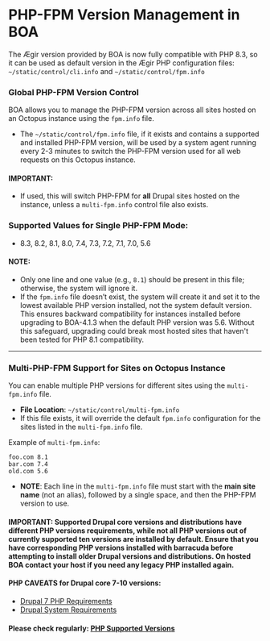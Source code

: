 # PHP-FPM Version Management in BOA

The Ægir version provided by BOA is now fully compatible with PHP 8.3, so it can be used as default version in the Ægir PHP configuration files:
`~/static/control/cli.info` and `~/static/control/fpm.info`

### Global PHP-FPM Version Control

BOA allows you to manage the PHP-FPM version across all sites hosted on an Octopus instance using the `fpm.info` file.

- The `~/static/control/fpm.info` file, if it exists and contains a supported and installed PHP-FPM version, will be used by a system agent running every 2-3 minutes to switch the PHP-FPM version used for all web requests on this Octopus instance.

#### **IMPORTANT**:
- If used, this will switch PHP-FPM for **all** Drupal sites hosted on the instance, unless a `multi-fpm.info` control file also exists.

### Supported Values for Single PHP-FPM Mode:
- 8.3, 8.2, 8.1, 8.0, 7.4, 7.3, 7.2, 7.1, 7.0, 5.6

#### **NOTE**:
- Only one line and one value (e.g., `8.1`) should be present in this file; otherwise, the system will ignore it.
- If the `fpm.info` file doesn’t exist, the system will create it and set it to the lowest available PHP version installed, not the system default version. This ensures backward compatibility for instances installed before upgrading to BOA-4.1.3 when the default PHP version was 5.6. Without this safeguard, upgrading could break most hosted sites that haven't been tested for PHP 8.1 compatibility.

---

### Multi-PHP-FPM Support for Sites on Octopus Instance

You can enable multiple PHP versions for different sites using the `multi-fpm.info` file.

- **File Location**: `~/static/control/multi-fpm.info`
- If this file exists, it will override the default `fpm.info` configuration for the sites listed in the `multi-fpm.info` file.

Example of `multi-fpm.info`:
```
foo.com 8.1
bar.com 7.4
old.com 5.6
```

- **NOTE**: Each line in the `multi-fpm.info` file must start with the **main site name** (not an alias), followed by a single space, and then the PHP-FPM version to use.

#### **IMPORTANT**: Supported Drupal core versions and distributions have different PHP versions requirements, while not all PHP versions out of currently supported ten versions are installed by default. Ensure that you have corresponding PHP versions installed with barracuda before attempting to install older Drupal versions and distributions. On hosted BOA contact your host if you need any legacy PHP installed again.

#### PHP CAVEATS for Drupal core 7-10 versions:

- [Drupal 7 PHP Requirements](https://www.drupal.org/docs/7/system-requirements/php-requirements)
- [Drupal System Requirements](https://www.drupal.org/docs/system-requirements/php-requirements)

#### Please check regularly: [PHP Supported Versions](https://www.php.net/supported-versions.php)
